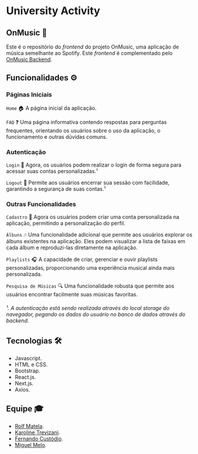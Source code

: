# University Activity

## OnMusic 🎵

Este é o repositório do *frontend* do projeto OnMusic, uma aplicação de música semelhante ao Spotify. Este *frontend* é complementado pelo [OnMusic Backend](https://github.com/roollf/onmusic-back).

## Funcionalidades ⚙️

### Páginas Iniciais
`Home` 🏠 A página inicial da aplicação.

`FAQ` ❓ Uma página informativa contendo respostas para perguntas frequentes, orientando os usuários sobre o uso da aplicação, o funcionamento e outras dúvidas comuns.

### Autenticação
`Login` 🔐 Agora, os usuários podem realizar o login de forma segura para acessar suas contas personalizadas.¹

`Logout` 🚪 Permite aos usuários encerrar sua sessão com facilidade, garantindo a segurança de suas contas.¹

### Outras Funcionalidades
`Cadastro` 📝 Agora os usuários podem criar uma conta personalizada na aplicação, permitindo a personalização do perfil.

`Álbuns` 🎶 Uma funcionalidade adicional que permite aos usuários explorar os álbuns existentes na aplicação. Eles podem visualizar a lista de faixas em cada álbum e reproduzi-las diretamente na aplicação.

`Playlists` 🎧 A capacidade de criar, gerenciar e ouvir playlists personalizadas, proporcionando uma experiência musical ainda mais personalizada.

`Pesquisa de Músicas` 🔍 Uma funcionalidade robusta que permite aos usuários encontrar facilmente suas músicas favoritas.

###### ¹. A autenticação está sendo realizada através do *local storage* do navegador, pegando os dados do usuário no banco de dados através do *backend*.

## Tecnologias 🛠

- Javascript.
- HTML e CSS.
- Bootstrap.
- React.js.
- Next.js.
- Axios.

## Equipe 🎓

- [Rolf Matela](https://github.com/roollf).
- [Karoline Trevizani](https://github.com/KarolTrevizani).
- [Fernando Custódio](https://github.com/Fcsla).
- [Miguel Melo](https://github.com/miguelmelof).
